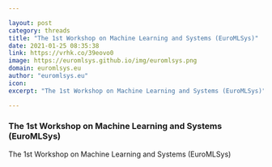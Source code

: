 ```yaml
---

layout: post
category: threads
title: "The 1st Workshop on Machine Learning and Systems (EuroMLSys)"
date: 2021-01-25 08:35:38
link: https://vrhk.co/39eovo0
image: https://euromlsys.github.io/img/euromlsys.png
domain: euromlsys.eu
author: "euromlsys.eu"
icon: 
excerpt: "The 1st Workshop on Machine Learning and Systems (EuroMLSys)"

---
```


### The 1st Workshop on Machine Learning and Systems (EuroMLSys)

The 1st Workshop on Machine Learning and Systems (EuroMLSys)